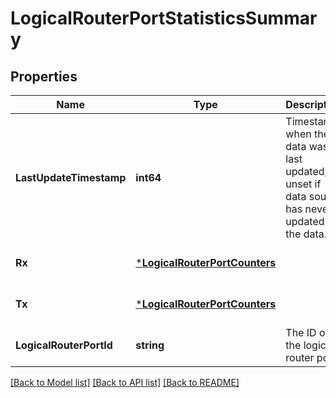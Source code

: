 # LogicalRouterPortStatisticsSummary

## Properties
Name | Type | Description | Notes
------------ | ------------- | ------------- | -------------
**LastUpdateTimestamp** | **int64** | Timestamp when the data was last updated; unset if data source has never updated the data. | [optional] [default to null]
**Rx** | [***LogicalRouterPortCounters**](LogicalRouterPortCounters.md) |  | [optional] [default to null]
**Tx** | [***LogicalRouterPortCounters**](LogicalRouterPortCounters.md) |  | [optional] [default to null]
**LogicalRouterPortId** | **string** | The ID of the logical router port | [default to null]

[[Back to Model list]](../README.md#documentation-for-models) [[Back to API list]](../README.md#documentation-for-api-endpoints) [[Back to README]](../README.md)

